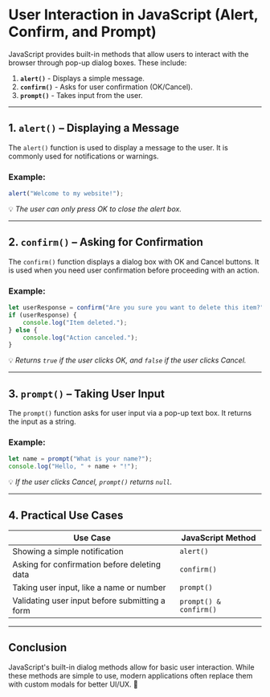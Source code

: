 # **User Interaction in JavaScript (Alert, Confirm, and Prompt)**

JavaScript provides built-in methods that allow users to interact with the browser through pop-up dialog boxes. These include:

1. **`alert()`** - Displays a simple message.
2. **`confirm()`** - Asks for user confirmation (OK/Cancel).
3. **`prompt()`** - Takes input from the user.

---

## **1. `alert()` – Displaying a Message**
The `alert()` function is used to display a message to the user. It is commonly used for notifications or warnings.

### **Example:**
```javascript
alert("Welcome to my website!");
```

💡 *The user can only press OK to close the alert box.*

---

## **2. `confirm()` – Asking for Confirmation**
The `confirm()` function displays a dialog box with OK and Cancel buttons. It is used when you need user confirmation before proceeding with an action.

### **Example:**
```javascript
let userResponse = confirm("Are you sure you want to delete this item?");
if (userResponse) {
    console.log("Item deleted.");
} else {
    console.log("Action canceled.");
}
```

💡 *Returns `true` if the user clicks OK, and `false` if the user clicks Cancel.*

---

## **3. `prompt()` – Taking User Input**
The `prompt()` function asks for user input via a pop-up text box. It returns the input as a string.

### **Example:**
```javascript
let name = prompt("What is your name?");
console.log("Hello, " + name + "!");
```

💡 *If the user clicks Cancel, `prompt()` returns `null`.*

---

## **4. Practical Use Cases**

| Use Case | JavaScript Method |
|----------|------------------|
| Showing a simple notification | `alert()` |
| Asking for confirmation before deleting data | `confirm()` |
| Taking user input, like a name or number | `prompt()` |
| Validating user input before submitting a form | `prompt() & confirm()` |

---

## **Conclusion**

JavaScript's built-in dialog methods allow for basic user interaction. While these methods are simple to use, modern applications often replace them with custom modals for better UI/UX. 🚀


